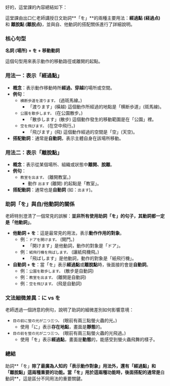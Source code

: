 </br>

好的，這堂課的內容總結如下：

這堂課由出口仁老師講授日文助詞**「を」**的兩種主要用法：**經過點 (経過点)** 和 **離脫點 (離脱点)**，並與自、他動詞的搭配關係進行了詳細說明。

### **核心句型**

**名詞 (場所) + を + 移動動詞**

這個句型用來表示動作的移動路徑或離開的起點。

### **用法一：表示「經過點」**

*   **概念**：表示動作移動時所**經過、穿越**的場所或空間。
*   **例句**：
    *   `横断歩道を渡ります。` (過斑馬線。)
        *   「渡ります」(橫越) 這個動作所經過的地點是「横断歩道」(斑馬線)。
    *   `公園を散歩します。` (在公園散步。)
        *   「散歩します」(散步) 這個動作發生的移動範圍是在「公園」裡。
    *   `空を飛びます。` (在空中飛行。)
        *   「飛びます」(飛) 這個動作經過的空間是「空」(天空)。
*   **搭配動詞**：通常是**自動詞**，表示主體自身在該場所移動。

### **用法二：表示「離脫點」**

*   **概念**：表示從某個場所、組織或狀態中**離開、脫離**。
*   **例句**：
    *   `教室を出ます。` (離開教室。)
        *   動作 `出ます` (離開) 的起點是「教室」。
*   **搭配動詞**：通常也是**自動詞** (如：`出ます`)。

### **助詞「を」與自/他動詞的關係**

老師特別澄清了一個常見的誤解：**並非所有使用助詞「を」的句子，其動詞都一定是「他動詞」**。

*   **他動詞 + を**：這是最常見的用法，表示**動作作用的對象**。
    *   例：`ドアを開けます。` (開門。)
        *   「開けます」是他動詞，動作的對象是「ドア」。
    *   例：`紙飛行機を飛ばします。` (讓紙飛機飛。)
        *   「飛ばします」是他動詞，動作的對象是「紙飛行機」。
*   **自動詞 + を**：當「を」表示**經過點**或**離脫點**時，後面接的會是**自動詞**。
    *   例：`公園を散歩します。` (散步是自動詞)
    *   例：`教室を出ます。` (離開是自動詞)
    *   例：`空を飛びます。` (飛是自動詞)

### **文法細微差異：に vs を**

老師透過一個詩意的例句，說明了助詞的細微差別如何影響意境：

*   `目の前に蛍の光が二つ三つ。` (眼前有兩三點螢火蟲的光。)
    *   使用「に」表示**存在地點**，畫面是**靜態**的。
*   `目の前を蛍の光が二つ三つ。` (眼前有兩三點螢火蟲的光飛過。)
    *   使用「を」表示**經過點**，畫面是**動態**的，能感受到螢火蟲飛舞的樣子。

### **總結**

助詞**「を」**除了最廣為人知的「表示動作對象」用法外，還有「經過點」和「離脫點」這兩種重要的功能。當「を」用於這兩種功能時，後面搭配的通常是**自動詞**，這是區分不同用法的重要關鍵。
</br>
